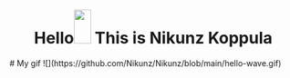 <h1 align="center">Hello<img
src="![](https://github.com/Nikunz/Nikunz/blob/main/hello-wave.gif)" width="30px"
height="60px"> This is Nikunz Koppula</h1>
# My gif
![](https://github.com/Nikunz/Nikunz/blob/main/hello-wave.gif)
